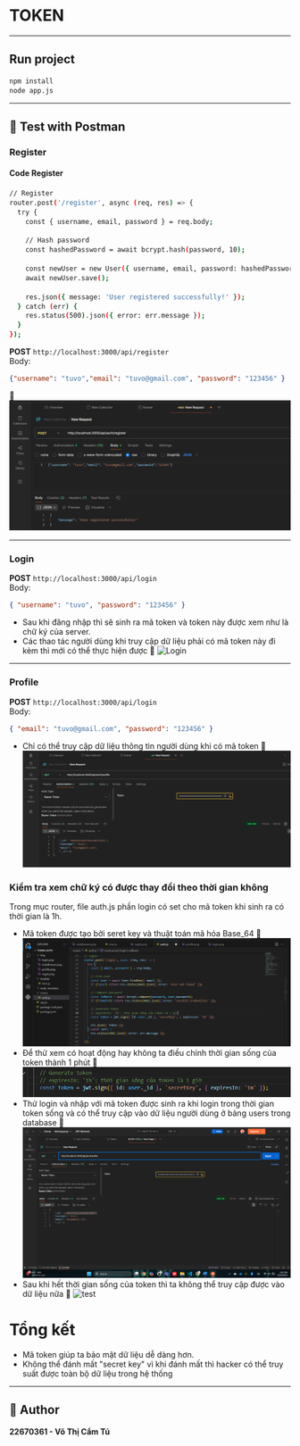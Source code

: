 # TOKEN

---

## Run project
```bash
npm install
node app.js
```

---

## 🧪 Test with Postman

### Register
#### Code Register

```bash
// Register
router.post('/register', async (req, res) => {
  try {
    const { username, email, password } = req.body;

    // Hash password
    const hashedPassword = await bcrypt.hash(password, 10);

    const newUser = new User({ username, email, password: hashedPassword });
    await newUser.save();

    res.json({ message: 'User registered successfully!' });
  } catch (err) {
    res.status(500).json({ error: err.message });
  }
});
```
**POST** `http://localhost:3000/api/register`  
Body:
```json
{"username": "tuvo","email": "tuvo@gmail.com", "password": "123456" }
```
📸 ![Register](public/results/regist.png)

---

### Login
**POST** `http://localhost:3000/api/login`  
Body:
```json
{ "username": "tuvo", "password": "123456" }
```
- Sau khi đăng nhập thì sẽ sinh ra mã token và token này được xem như là chữ ký của server.
- Các thao tác người dùng khi truy cập dữ liệu phải có mã token này đi kèm thì mới có thể thực hiện được
📸 ![Login](public/resultsresults/login.png)

---

### Profile
**POST** `http://localhost:3000/api/login`  
Body:
```json
{ "email": "tuvo@gmail.com", "password": "123456" }
```
- Chỉ có thể truy cập dữ liệu thông tin người dùng khi có mã token
📸 ![Profile](public/results/profile.png)

### Kiểm tra xem chữ ký có được thay đổi theo thời gian không
Trong mục router, file auth.js phần login có set cho mã token khi sinh ra có thời gian là 1h.
- Mã token được tạo bởi seret key và thuật toán mã hóa Base_64
📸 ![test](public/results/time_token.png)
- Để thử xem có hoạt động hay không ta điều chỉnh thời gian sống của token thành 1 phút
📸 ![test](public/results/set_time_token.png)
- Thử login và nhập với mã token được sinh ra khi login trong thời gian token sống và có thể truy cập vào dữ liệu người dùng ở bảng users trong database
📸 ![test](public/results/test_token.png)
- Sau khi hết thời gian sống của token thì ta không thể truy cập được vào dữ liệu nữa
📸 ![test](public/resultsresults/result_token.png)

# Tổng kết
- Mã token giúp ta bảo mật dữ liệu dễ dàng hơn.
- Không thể đánh mất "secret key" vì khi đánh mất thì hacker có thể truy suất được toàn bộ dữ liệu trong hệ thống
 

---

## 📘 Author
**22670361 - Võ Thị Cẩm Tú**
